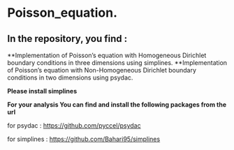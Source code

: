 # Poisson_equation.
## In the repository, you find :

**Implementation of Poisson’s equation with Homogeneous Dirichlet boundary conditions in three dimensions using simplines.
**Implementation of Poisson’s equation with Non-Homogeneous Dirichlet boundary conditions in two dimensions using psydac.

**Please install simplines**

**For your analysis You can find and install the following packages from the url**

for psydac : https://github.com/pyccel/psydac

for simplines : https://github.com/Bahari95/simplines
